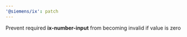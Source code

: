 ```yaml
---
'@siemens/ix': patch
---
```


Prevent required **ix-number-input** from becoming invalid if value is zero
